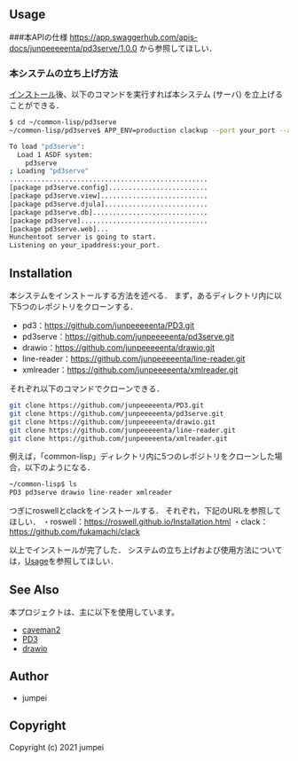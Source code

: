 ## Usage
###本APIの仕様 
https://app.swaggerhub.com/apis-docs/junpeeeeenta/pd3serve/1.0.0 から参照してほしい．

### 本システムの立ち上げ方法 
[インストール](#installation)後、以下のコマンドを実行すれば本システム (サーバ) を立上げることができる．
```sh
$ cd ~/common-lisp/pd3serve
~/common-lisp/pd3serve$ APP_ENV=production clackup --port your_port --address your_ipaddress app.lisp

To load "pd3serve":
  Load 1 ASDF system:
    pd3serve
; Loading "pd3serve"
..................................................
[package pd3serve.config].........................
[package pd3serve.view]...........................
[package pd3serve.djula]..........................
[package pd3serve.db].............................
[package pd3serve]................................
[package pd3serve.web]...
Hunchentoot server is going to start.
Listening on your_ipaddress:your_port.

```

## Installation
本システムをインストールする方法を述べる．
まず，あるディレクトリ内に以下5つのレポジトリをクローンする．
- pd3：https://github.com/junpeeeeenta/PD3.git
- pd3serve：https://github.com/junpeeeeenta/pd3serve.git
- drawio：https://github.com/junpeeeeenta/drawio.git
- line-reader：https://github.com/junpeeeeenta/line-reader.git
- xmlreader：https://github.com/junpeeeeenta/xmlreader.git

それぞれ以下のコマンドでクローンできる．
```sh
git clone https://github.com/junpeeeeenta/PD3.git
git clone https://github.com/junpeeeeenta/pd3serve.git
git clone https://github.com/junpeeeeenta/drawio.git
git clone https://github.com/junpeeeeenta/line-reader.git
git clone https://github.com/junpeeeeenta/xmlreader.git
```

例えば，「common-lisp」ディレクトリ内に5つのレポジトリをクローンした場合，以下のようになる．

```sh
~/common-lisp$ ls
PD3 pd3serve drawio line-reader xmlreader
```
つぎにroswellとclackをインストールする．
それぞれ，下記のURLを参照してほしい．
・roswell：https://roswell.github.io/Installation.html
・clack：https://github.com/fukamachi/clack

以上でインストールが完了した．
システムの立ち上げおよび使用方法については，[Usage](#Usage)を参照してほしい．


## See Also
本プロジェクトは、主に以下を使用しています。
- [caveman2](https://github.com/fukamachi/caveman)
- [PD3](https://github.com/DigitalTriplet/PD3)
- [drawio](https://github.com/jgraph/drawio)

## Author

* jumpei

## Copyright

Copyright (c) 2021 jumpei

